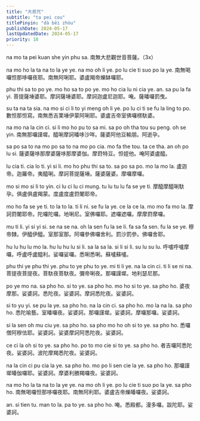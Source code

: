 ```yaml
---
title: "大悲咒"
subtitle: "ta pei cou"
titlePinyin: "dà bēi zhòu"
publishDate: 2024-05-17
lastUpdatedDate: 2024-05-17
priority: 18
---
```


na mo ta pei kuan she yin phu sa.
南無大悲觀世音菩薩。（3x）<br/>

na mo ho la ta na to la ye ye. na mo oh li ye. po lu cie ti suo po la ye.
南無喝囉怛那哆囉夜耶。南無阿唎耶。婆盧羯帝爍缽囉耶。

phu thi sa to po ye. mo ho sa to po ye. mo ho cia lu ni cia ye. an. sa pu la fa yi.
菩提薩埵婆耶。摩訶薩埵婆耶。摩訶迦盧尼迦耶。唵。薩皤囉罰曳。

su ta na ta sia. na mo si ci li to yi meng oh li ye. po lu ci ti se fu la ling to po.
數怛那怛寫。南無悉吉栗埵伊蒙阿唎耶。婆盧吉帝室佛囉楞馱婆。

na mo na la cin ci. si li mo ho pu to sa mi. sa po oh tha tou su peng. oh se yin.
南無那囉謹墀。醯唎摩訶皤哆沙咩。薩婆阿他豆輸朋。阿逝孕。

sa po sa to na mo po sa to na mo po cia. mo fa the tou. ta ce tha. an oh po lu si.
薩婆薩哆那摩婆薩哆那摩婆伽。摩罸特豆。怛姪他。唵阿婆盧醯。

lu cia ti. cia lo ti. yi si li. mo ho phu thi sa to. sa po sa po. mo la mo la.
盧迦帝。迦羅帝。夷醯唎。摩訶菩提薩埵。薩婆薩婆。摩囉摩囉。

mo si mo si li to yin. ci lu ci lu ci mung. tu lu tu lu fa se ye ti.
摩醯摩醯唎馱孕。俱盧俱盧羯蒙。度盧度盧罸闍耶帝。

mo ho fa se ye ti. to la to la. ti li ni. se fu la ye. ce la ce la. mo mo fa mo la.
摩訶罸闍耶帝。陀囉陀囉。地唎尼。室佛囉耶。遮囉遮囉。摩摩罸摩囉。

mu ti li. yi si yi si. se na se na. oh la sen fu la se li. fa sa fa sen. fu la se ye.
穆帝隸。伊醯伊醯。室那室那。阿囉參佛囉舍利。罰沙罰參。佛囉舍耶。

hu lu hu lu mo la. hu lu hu lu si li. sa la sa la. si li si li. su lu su lu.
呼嚧呼嚧摩囉。呼盧呼盧醯利。娑囉娑囉。悉唎悉唎。蘇嚧蘇嚧。

phu thi ye phu thi ye. phu to ye phu to ye. mi ti li ye. na la cin ci. ti li se ni na.
菩提夜菩提夜。菩馱夜菩馱夜。彌帝唎夜。那囉謹墀。地利瑟尼那。

po ye mo na. sa pho ho. si to ye. sa pho ho. mo ho si to ye. sa pho ho.
婆夜摩那。娑婆訶。悉陀夜。娑婆訶。摩訶悉陀夜。娑婆訶。

si to yu yi. se pu la ye. sa pho ho. na la cin ci. sa pho ho. mo la na la. sa pho ho.
悉陀喻藝。室皤囉夜。娑婆訶。那囉謹墀。娑婆訶。摩囉那囉。娑婆訶。

si la sen oh mu ciu ye. sa pho ho. sa pho mo ho oh si to ye. sa pho ho.
悉囉僧阿穆佉耶。娑婆訶。娑婆摩訶阿悉陀夜。娑婆訶。

ce ci la oh si to ye. sa pho ho. po to mo cie si to ye. sa pho ho.
者吉囉阿悉陀夜。娑婆訶。波陀摩羯悉陀夜。娑婆訶。

na la cin ci pu cia la ye. sa pho ho. mo po li sen cie la ye. sa pho ho.
那囉謹墀皤伽囉耶。娑婆訶。摩婆利勝羯囉夜。娑婆訶。

na mo ho la ta na to la ye ye. na mo oh li ye. po lu cie ti suo po la ye. sa pho ho.
南無喝囉怛那哆囉夜耶。南無阿利耶。婆盧吉帝爍皤囉夜。娑婆訶。

an. si tien tu. man to la. pa to ye. sa pho ho.
唵。悉殿都。漫多囉。跋陀耶。娑婆訶。
